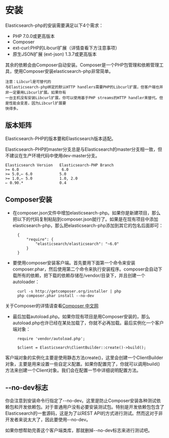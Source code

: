 # 安装

Elasticsearch-php的安装需要满足以下4个需求：

* PHP 7.0.0或更高版本
* Composer
* ext-curl:PHP的Libcurl扩展（详情查看下方注意事项）
* 原生JSON扩展 (ext-json) 1.3.7或更高版本

其余的依赖会由Composer自动安装。Composer是一个PHP包管理和依赖管理工具，使用Composer安装elasticsearch-php非常简单。

	注意：Libcurl是可替代的
	与Elasticsearch-php绑定的默认HTTP handlers需要PHP的Libcurl扩展，但客户端也并非一定要用Libcurl扩展。如果你有
	一台主机没有安装Libcurl扩展，你可以使用基于PHP streams的HTTP handler来替代。但是性能会变差，因为Libcurl扩展要
	快得多。

## 版本矩阵

Elasticsearch-PHP的版本要和Elasticsearch版本适配。

Elasticsearch-PHP的master分支总是与Elasticsearch的master分支相一致，但不建议在生产环境代码中使用dev-master分支。

	Elasticsearch Version	Elasticsearch-PHP Branch
	>= 6.0                   6.0
	>= 5.0,⇐ 6.0            5.0
	>= 1.0,⇐ 5.0            1.0, 2.0
	⇐ 0.90.*                0.4

## Composer安装

* 在composer.json文件中增加elasticsearch-php。如果你是新建项目，那么把以下的代码复制粘贴到composer.json就行了。如果是在现有项目中添加elasticsearch-php，那么把elasticsearch-php添加到其它的包名后面即可：

		{
		    "require": {
		        "elasticsearch/elasticsearch": "~6.0"
		    }
		}

* 要使用composer安装客户端。首先要用下面第一个命令来安装composer.phar，然后使用第二个命令来执行安装程序。composer会自动下载所有的依赖，把下载的依赖存储在/vendor/目录下，并且创建一个autoloader：
	
		curl -s http://getcomposer.org/installer | php
		php composer.phar install --no-dev
关于Composer的详情请查看[Composer 中文网](https://www.phpcomposer.com/)

* 最后加载autoload.php。如果你现有项目是用Composer安装的，那么autoload.php也许已经在某处加载了，你就不必再加载。最后实例化一个客户端对象：
	
		require 'vendor/autoload.php';
		
		$client = Elasticsearch\ClientBuilder::create()->build();
客户端对象的实例化主要是使用静态方法create()，这里会创建一个ClientBuilder对象，主要是用来设置一些自定义配置。如果你配置完了，你就可以调用build()方法来创建一个Client对象。我们会在配置一节中详细说明配置方法。

## --no-dev标志

你会注意到安装命令行指定了--no-dev。这里是防止Composer安装各种测试依赖包和开发依赖包。对于普通用户没有必要安装测试包。特别是开发依赖包包含了Elasticsearch的一套源码，这是为了以REST API的方式进行测试。然而这对于非开发者来说太大了，因此要使用--no-dev。

如果你想帮助完善这个客户端类库，那就删掉--no-dev标志来进行测试吧。